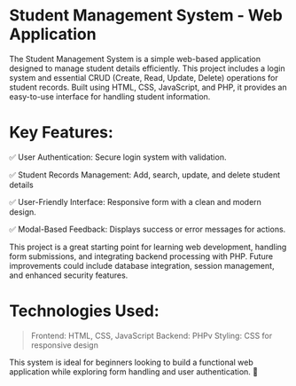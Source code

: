 # Student Management System - Web Application
The Student Management System is a simple web-based application designed to manage student details efficiently. This project includes a login system and essential CRUD (Create, Read, Update, Delete) operations for student records. Built using HTML, CSS, JavaScript, and PHP, it provides an easy-to-use interface for handling student information.

# Key Features:
✅ User Authentication: Secure login system with validation.

✅ Student Records Management: Add, search, update, and delete student details

✅ User-Friendly Interface: Responsive form with a clean and modern design.

✅ Modal-Based Feedback: Displays success or error messages for actions.

This project is a great starting point for learning web development, handling form submissions, and integrating backend processing with PHP. Future improvements could include database integration, session management, and enhanced security features.
# Technologies Used:

>Frontend: HTML, CSS, JavaScript
Backend: PHPv
Styling: CSS for responsive design

This system is ideal for beginners looking to build a functional web application while exploring form handling and user authentication. 🚀
 
